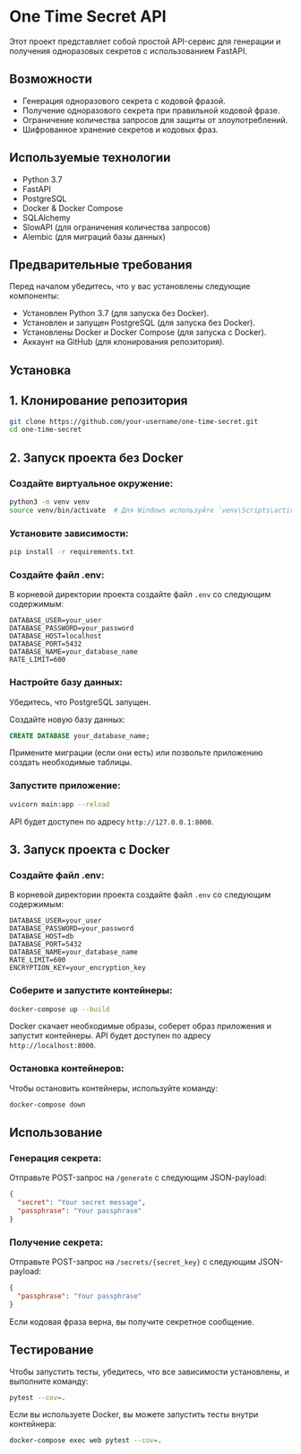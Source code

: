 # One Time Secret API

Этот проект представляет собой простой API-сервис для генерации и получения одноразовых секретов с использованием FastAPI.

## Возможности

- Генерация одноразового секрета с кодовой фразой.
- Получение одноразового секрета при правильной кодовой фразе.
- Ограничение количества запросов для защиты от злоупотреблений.
- Шифрованное хранение секретов и кодовых фраз.

## Используемые технологии

- Python 3.7
- FastAPI
- PostgreSQL
- Docker & Docker Compose
- SQLAlchemy
- SlowAPI (для ограничения количества запросов)
- Alembic (для миграций базы данных)

## Предварительные требования

Перед началом убедитесь, что у вас установлены следующие компоненты:

- Установлен Python 3.7 (для запуска без Docker).
- Установлен и запущен PostgreSQL (для запуска без Docker).
- Установлены Docker и Docker Compose (для запуска с Docker).
- Аккаунт на GitHub (для клонирования репозитория).

## Установка

## 1. Клонирование репозитория

```bash
git clone https://github.com/your-username/one-time-secret.git
cd one-time-secret
```

## 2. Запуск проекта без Docker

### Создайте виртуальное окружение:

```bash
python3 -m venv venv
source venv/bin/activate  # Для Windows используйте `venv\Scripts\activate`
```

### Установите зависимости:

```bash
pip install -r requirements.txt
```

### Создайте файл .env:

В корневой директории проекта создайте файл `.env` со следующим содержимым:

```
DATABASE_USER=your_user
DATABASE_PASSWORD=your_password
DATABASE_HOST=localhost
DATABASE_PORT=5432
DATABASE_NAME=your_database_name
RATE_LIMIT=600
```

### Настройте базу данных:

Убедитесь, что PostgreSQL запущен.

Создайте новую базу данных:

```sql
CREATE DATABASE your_database_name;
```

Примените миграции (если они есть) или позвольте приложению создать необходимые таблицы.

### Запустите приложение:

```bash
uvicorn main:app --reload
```

API будет доступен по адресу `http://127.0.0.1:8000`.

## 3. Запуск проекта с Docker

### Создайте файл .env:

В корневой директории проекта создайте файл `.env` со следующим содержимым:

```
DATABASE_USER=your_user
DATABASE_PASSWORD=your_password
DATABASE_HOST=db
DATABASE_PORT=5432
DATABASE_NAME=your_database_name
RATE_LIMIT=600
ENCRYPTION_KEY=your_encryption_key
```

### Соберите и запустите контейнеры:

```bash
docker-compose up --build
```

Docker скачает необходимые образы, соберет образ приложения и запустит контейнеры. API будет доступен по адресу `http://localhost:8000`.

### Остановка контейнеров:

Чтобы остановить контейнеры, используйте команду:

```bash
docker-compose down
```

## Использование

### Генерация секрета:

Отправьте POST-запрос на `/generate` с следующим JSON-payload:

```json
{
  "secret": "Your secret message",
  "passphrase": "Your passphrase"
}
```

### Получение секрета:

Отправьте POST-запрос на `/secrets/{secret_key}` с следующим JSON-payload:

```json
{
  "passphrase": "Your passphrase"
}
```

Если кодовая фраза верна, вы получите секретное сообщение.

## Тестирование

Чтобы запустить тесты, убедитесь, что все зависимости установлены, и выполните команду:

```bash
pytest --cov=.
```

Если вы используете Docker, вы можете запустить тесты внутри контейнера:

```bash
docker-compose exec web pytest --cov=.
```
